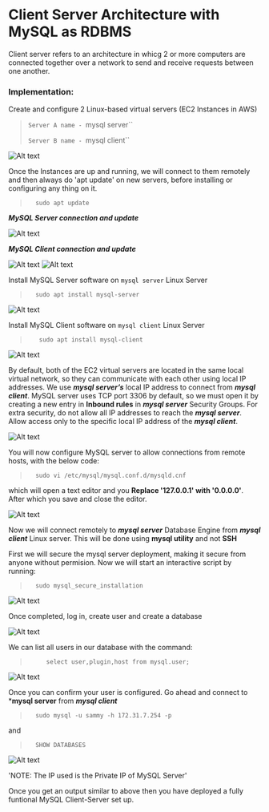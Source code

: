 # Client Server Architecture with MySQL as RDBMS

Client server refers to an architecture in whicg 2 or more computers are connected together over a network to send and receive requests between one another. 


### Implementation:
Create and configure 2 Linux-based virtual servers (EC2 Instances in AWS)

>    `Server A name - `mysql server``
>
>    `Server B name - `mysql client``

![Alt text](<Images/EC2 INSTANCES.png>)

Once the Instances are up and running, we will connect to them remotely  and then always do 'apt update' on new servers, before installing or configuring any thing on it.


>       sudo apt update

***MySQL Server connection and update***

![Alt text](<Images/CONNECT - UPDATE 1.png>)


***MySQL Client connection and update***

![Alt text](<Images/CONNECT TO CLIENT.png>)
![Alt text](<Images/UPDATE CLIENT.png>)





Install MySQL Server software on `mysql server` Linux Server

>       sudo apt install mysql-server

![Alt text](<Images/INSTALL MYSQL-SERVER.png>)


Install MySQL Client software on `mysql client` Linux Server

>        sudo apt install mysql-client

![Alt text](<Images/INSTALL MYSQL-CLIENT.png>)


By default, both of the EC2 virtual servers are located in the same local virtual network, so they can communicate with each other using local IP addresses. We use ***mysql server’s*** local IP address to connect from ***mysql client***. MySQL server uses TCP port 3306 by default, so we must open it by creating a new entry in **Inbound rules** in ***mysql server*** Security Groups. For extra security, do not allow all IP addresses to reach the ***mysql server***. Allow access only to the specific local IP address of the ***mysql client***.

![Alt text](<Images/SERVER INBOUND RULES.png>)







You will now configure MySQL server to allow connections from remote hosts, with the below code:

>       sudo vi /etc/mysql/mysql.conf.d/mysqld.cnf 
 which will open a text editor and you **Replace '127.0.0.1' with '0.0.0.0'**. After which you save and close the editor.

![Alt text](<Images/VIM CONFIG.png>)




Now we will connect remotely to ***mysql server*** Database Engine from ***mysql client*** Linux server. This will be done using **mysql utility** and not **SSH**

First we will secure the mysql server deployment, making it secure from anyone without permision. Now we will start an interactive script by running:

>       sudo mysql_secure_installation

![Alt text](<Images/MYSQL SECURE INSTALLATION VALIDATE.png>)

Once completed, log in, create user and create a database

![Alt text](<Images/LOG IN, CREATE USER, CREATE DB.png>)


We can list all users in our database with the command:

>          select user,plugin,host from mysql.user;

![Alt text](<Images/CONFIRM DB USERS.png>)

Once you can confirm your user is configured. Go ahead and connect to ***mysql server** from ***mysql client***  

>       sudo mysql -u sammy -h 172.31.7.254 -p
and 
>       SHOW DATABASES

![Alt text](Images/SUCCESS!.png)

'NOTE: The IP used is the Private IP of MySQL Server'

Once you get an output similar to above then you have deployed a fully funtional MySQL Client-Server set up.

